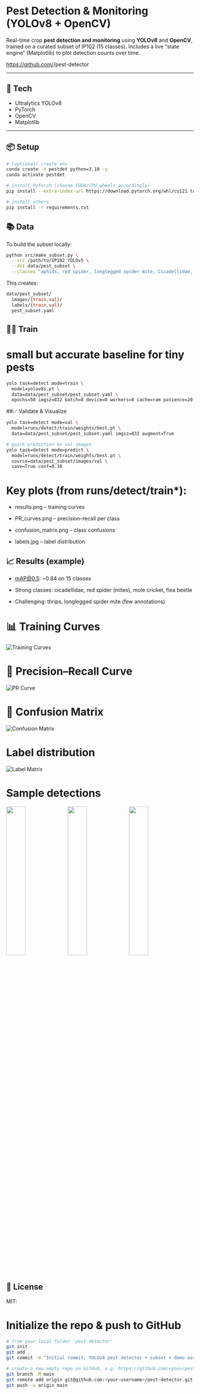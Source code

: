 # Pest Detection & Monitoring (YOLOv8 + OpenCV)

Real-time crop **pest detection and monitoring** using **YOLOv8** and **OpenCV**, trained on a curated subset of IP102 (15 classes).
Includes a live “state engine” (Matplotlib) to plot detection counts over time.

https://github.com/<your-username>/pest-detector

---

## 🔧 Tech
- Ultralytics YOLOv8
- PyTorch
- OpenCV
- Matplotlib

---

## 📦 Setup

```bash
# (optional) create env
conda create -n pestdet python=3.10 -y
conda activate pestdet

# install PyTorch (choose CUDA/CPU wheels accordingly)
pip install --extra-index-url https://download.pytorch.org/whl/cu121 torch torchvision torchaudio

# install others
pip install -r requirements.txt
```

## 📚 Data

To build the subset locally:
```bash
python src/make_subset.py \
  --src /path/to/IP102_YOLOv5 \
  --dst data/pest_subset \
  --classes "aphids, red spider, longlegged spider mite, Cicadellidae, Trialeurodes vaporariorum, Thrips, army worm, corn borer, blister beetle, mole cricket, wireworm, peach borer, rice leafhopper, flea beetle"

```
This creates:
```bash
data/pest_subset/
  images/{train,val}/
  labels/{train,val}/
  pest_subset.yaml
```

## 🏋️‍♀️ Train
# small but accurate baseline for tiny pests
```bash
yolo task=detect mode=train \
  model=yolov8s.pt \
  data=data/pest_subset/pest_subset.yaml \
  epochs=50 imgsz=832 batch=8 device=0 workers=8 cache=ram patience=20
```
##✅ Validate & Visualize

```bash
yolo task=detect mode=val \
  model=runs/detect/train/weights/best.pt \
  data=data/pest_subset/pest_subset.yaml imgsz=832 augment=True

# quick prediction on val images
yolo task=detect mode=predict \
  model=runs/detect/train/weights/best.pt \
  source=data/pest_subset/images/val \
  save=True conf=0.30
```

# Key plots (from runs/detect/train*):

- results.png – training curves

- PR_curves.png – precision–recall per class

- confusion_matrix.png – class confusions

- labels.jpg – label distribution

## 📈 Results (example)

- mAP@0.5: ~0.84 on 15 classes

- Strong classes: cicadellidae, red spider (mites), mole cricket, flea beetle

- Challenging: thrips, longlegged spider mite (few annotations)

# 📊 Training Curves
![Training Curves](assets/results.png)

# 🎯 Precision–Recall Curve
![PR Curve](assets/BoxPR_curve.png)

# 🔵 Confusion Matrix
![Confusion Matrix](assets/confusion_matrix.png)

# Label distribution
![Label Matrix](assets/labels.jpg)


# Sample detections

<p float="left"> <img src="assets/detections/IP102004804.jpg" width="32%"/> <img src="assets/detections/IP102004997.jpg" width="32%"/> <img src="assets/detections/IP102005281.jpg" width="32%"/> </p>


## 📝 License

MIT:

# Initialize the repo & push to GitHub

```bash
# from your local folder 'pest-detector'
git init
git add .
git commit -m "Initial commit: YOLOv8 pest detector + subset + demo assets"

# create a new empty repo on GitHub, e.g. https://github.com/<you>/pest-detector
git branch -M main
git remote add origin git@github.com:<your-username>/pest-detector.git   # or https://...
git push -u origin main
```



